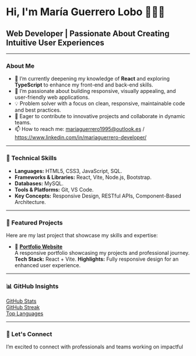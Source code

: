 # Hi, I'm María Guerrero Lobo 👩🏻‍💻

## Web Developer | Passionate About Creating Intuitive User Experiences

---

### About Me

- 🌱 I’m currently deepening my knowledge of **React** and exploring **TypeScript** to enhance my front-end and back-end skills.
- 🎨 I’m passionate about building responsive, visually appealing, and user-friendly web applications.
- 💡 Problem solver with a focus on clean, responsive, maintainable code and best practices.
- 🚀 Eager to contribute to innovative projects and collaborate in dynamic teams.
- 📫 How to reach me: mariaguerrero1995@outlook.es / https://www.linkedin.com/in/mariaguerrero-developer/

---

### 💼 Technical Skills

- **Languages:** HTML5, CSS3, JavaScript, SQL.
- **Frameworks & Libraries:** React, Vite, Node.js, Bootstrap.
- **Databases:** MySQL.
- **Tools & Platforms:** Git, VS Code.
- **Key Concepts:** Responsive Design, RESTful APIs, Component-Based Architecture.

---

### 🌟 Featured Projects

Here are my last project that showcase my skills and expertise:

- 🎨 **[Portfolio Website](https://mariaguerrero95.github.io/web-cv-MariaGuerreroLobo/)**  
  A responsive portfolio showcasing my projects and professional journey.  
  **Tech Stack:** React + Vite.
  **Highlights:** Fully responsive design for an enhanced user experience.

---

### 📊 GitHub Insights

[GitHub Stats](https://github-readme-stats.vercel.app/api?username=mariaguerrero95&show_icons=true&theme=radical&hide=issues)  
[GitHub Streak](https://streak-stats.demolab.com/?user=mariaguerrero95&theme=radical)  
[Top Languages](https://github-readme-stats.vercel.app/api/top-langs/?username=mariaguerrero95&layout=compact&theme=radical)

---

### 🤝 Let's Connect

I’m excited to connect with professionals and teams working on impactful

